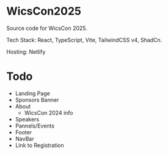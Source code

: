 # WicsCon2025
Source code for WicsCon 2025.

Tech Stack: React, TypeScript, Vite, TailwindCSS v4, ShadCn.

Hosting: Netlify

# Todo
  * Landing Page
  * Sponsors Banner
  * About
    - WicsCon 2024 info
  * Speakers
  * Pannels/Events
  * Footer
  * NavBar
  * Link to Registration
